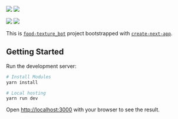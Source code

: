 <img src="https://img.shields.io/badge/Chrome-passed-0000.svg?logo=google-chrome&style=popout"> <img src="https://img.shields.io/badge/Safari-passed-0000.svg?logo=safari&style=popout">  

<img src="https://img.shields.io/badge/React--61DAFB.svg?logo=react&style=popout">  <img src="https://img.shields.io/badge/Firebase--FFCA28.svg?logo=firebase&style=popout">

  
This is [`food-texture_bot`](https://dp-rimokon.vercel.app/) project bootstrapped with [`create-next-app`]().

## Getting Started

Run the development server:

```bash
# Install Modules
yarn install

# Local hosting
yarn run dev
```

Open [http://localhost:3000](http://localhost:3000) with your browser to see the result.
